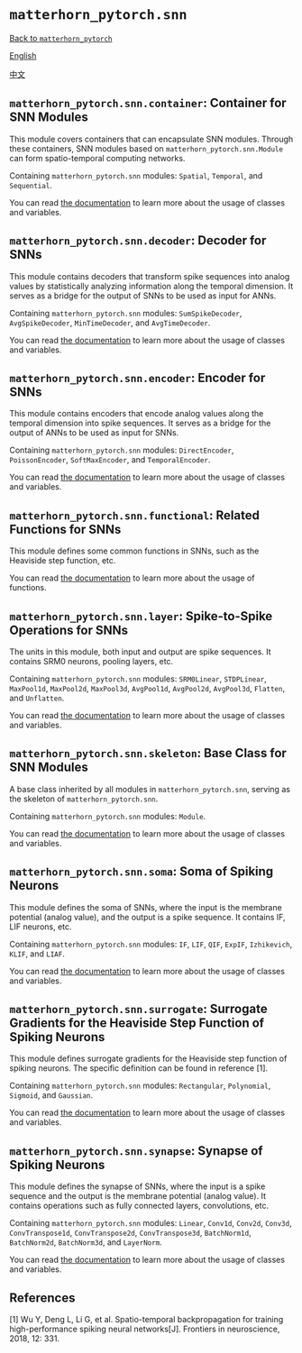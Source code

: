 # `matterhorn_pytorch.snn`

[Back to `matterhorn_pytorch`](../0_general.md)

[English](../../en_us/snn/0_general.md)

[中文](../../zh_cn/snn/0_general.md)

## `matterhorn_pytorch.snn.container`: Container for SNN Modules

This module covers containers that can encapsulate SNN modules. Through these containers, SNN modules based on `matterhorn_pytorch.snn.Module` can form spatio-temporal computing networks.

Containing `matterhorn_pytorch.snn` modules: `Spatial`, `Temporal`, and `Sequential`.

You can read [the documentation](./7_container.md) to learn more about the usage of classes and variables.

## `matterhorn_pytorch.snn.decoder`: Decoder for SNNs

This module contains decoders that transform spike sequences into analog values by statistically analyzing information along the temporal dimension. It serves as a bridge for the output of SNNs to be used as input for ANNs.

Containing `matterhorn_pytorch.snn` modules: `SumSpikeDecoder`, `AvgSpikeDecoder`, `MinTimeDecoder`, and `AvgTimeDecoder`.

You can read [the documentation](./9_decoder.md) to learn more about the usage of classes and variables.

## `matterhorn_pytorch.snn.encoder`: Encoder for SNNs

This module contains encoders that encode analog values along the temporal dimension into spike sequences. It serves as a bridge for the output of ANNs to be used as input for SNNs.

Containing `matterhorn_pytorch.snn` modules: `DirectEncoder`, `PoissonEncoder`, `SoftMaxEncoder`, and `TemporalEncoder`.

You can read [the documentation](./8_encoder.md) to learn more about the usage of classes and variables.

## `matterhorn_pytorch.snn.functional`: Related Functions for SNNs

This module defines some common functions in SNNs, such as the Heaviside step function, etc.

You can read [the documentation](./1_functional.md) to learn more about the usage of functions.

## `matterhorn_pytorch.snn.layer`: Spike-to-Spike Operations for SNNs

The units in this module, both input and output are spike sequences. It contains SRM0 neurons, pooling layers, etc.

Containing `matterhorn_pytorch.snn` modules: `SRM0Linear`, `STDPLinear`, `MaxPool1d`, `MaxPool2d`, `MaxPool3d`, `AvgPool1d`, `AvgPool2d`, `AvgPool3d`, `Flatten`, and `Unflatten`.

You can read [the documentation](./6_layer.md) to learn more about the usage of classes and variables.

## `matterhorn_pytorch.snn.skeleton`: Base Class for SNN Modules

A base class inherited by all modules in `matterhorn_pytorch.snn`, serving as the skeleton of `matterhorn_pytorch.snn`.

Containing `matterhorn_pytorch.snn` modules: `Module`.

You can read [the documentation](./2_skeleton.md) to learn more about the usage of classes and variables.

## `matterhorn_pytorch.snn.soma`: Soma of Spiking Neurons

This module defines the soma of SNNs, where the input is the membrane potential (analog value), and the output is a spike sequence. It contains IF, LIF neurons, etc.

Containing `matterhorn_pytorch.snn` modules: `IF`, `LIF`, `QIF`, `ExpIF`, `Izhikevich`, `KLIF`, and `LIAF`.

You can read [the documentation](./4_soma.md) to learn more about the usage of classes and variables.

## `matterhorn_pytorch.snn.surrogate`: Surrogate Gradients for the Heaviside Step Function of Spiking Neurons

This module defines surrogate gradients for the Heaviside step function of spiking neurons. The specific definition can be found in reference [1].

Containing `matterhorn_pytorch.snn` modules: `Rectangular`, `Polynomial`, `Sigmoid`, and `Gaussian`.

You can read [the documentation](./3_surrogate.md) to learn more about the usage of classes and variables.

## `matterhorn_pytorch.snn.synapse`: Synapse of Spiking Neurons

This module defines the synapse of SNNs, where the input is a spike sequence and the output is the membrane potential (analog value). It contains operations such as fully connected layers, convolutions, etc.

Containing `matterhorn_pytorch.snn` modules: `Linear`, `Conv1d`, `Conv2d`, `Conv3d`, `ConvTranspose1d`, `ConvTranspose2d`, `ConvTranspose3d`, `BatchNorm1d`, `BatchNorm2d`, `BatchNorm3d`, and `LayerNorm`.

You can read [the documentation](./5_synapse.md) to learn more about the usage of classes and variables.

## References

[1] Wu Y, Deng L, Li G, et al. Spatio-temporal backpropagation for training high-performance spiking neural networks[J]. Frontiers in neuroscience, 2018, 12: 331.